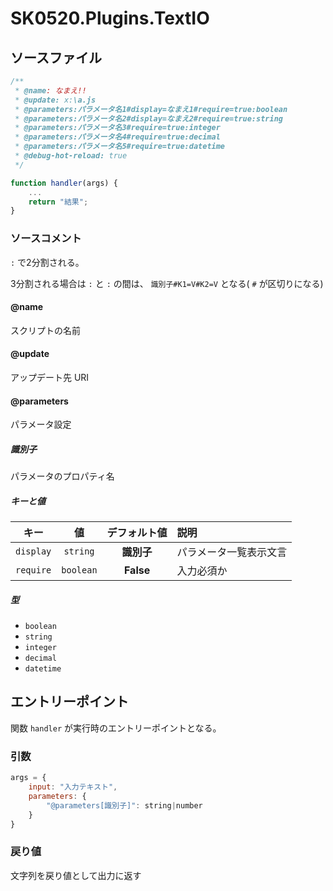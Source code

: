 # SK0520.Plugins.TextIO

## ソースファイル

```javascript
/**
 * @name: なまえ!!
 * @update: x:\a.js
 * @parameters:パラメータ名1#display=なまえ1#require=true:boolean
 * @parameters:パラメータ名2#display=なまえ2#require=true:string
 * @parameters:パラメータ名3#require=true:integer
 * @parameters:パラメータ名4#require=true:decimal
 * @parameters:パラメータ名5#require=true:datetime
 * @debug-hot-reload: true
 */

function handler(args) {
    ...
    return "結果";
}
```
### ソースコメント

`:` で2分割される。

3分割される場合は `:` と `:` の間は、 `識別子#K1=V#K2=V` となる( `#` が区切りになる)

#### @name

スクリプトの名前

#### @update

アップデート先 URI

#### @parameters

パラメータ設定

##### 識別子

パラメータのプロパティ名

##### キーと値

| キー | 値 | デフォルト値 | 説明 |
|:-:|:-:|:-:|:--|
| `display` | `string` | **識別子** | パラメータ一覧表示文言 |
| `require` | `boolean` | **False** | 入力必須か |

##### 型

* `boolean`
* `string`
* `integer`
* `decimal`
* `datetime`

## エントリーポイント

関数 `handler` が実行時のエントリーポイントとなる。

### 引数

```javascript
args = {
    input: "入力テキスト",
    parameters: {
        "@parameters[識別子]": string|number
    }
}
```

### 戻り値

文字列を戻り値として出力に返す
